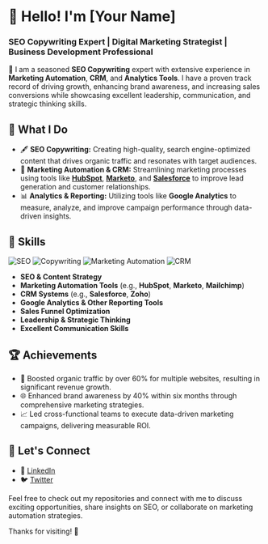# 👋 Hello! I'm [Your Name]

### SEO Copywriting Expert | Digital Marketing Strategist | Business Development Professional

🌟 I am a seasoned **SEO Copywriting** expert with extensive experience in **Marketing Automation**, **CRM**, and **Analytics Tools**. I have a proven track record of driving growth, enhancing brand awareness, and increasing sales conversions while showcasing excellent leadership, communication, and strategic thinking skills.

## 🔧 What I Do

- 🖋️ **SEO Copywriting:** Creating high-quality, search engine-optimized content that drives organic traffic and resonates with target audiences.
- 🤖 **Marketing Automation & CRM:** Streamlining marketing processes using tools like **[HubSpot](https://www.hubspot.com)**, **[Marketo](https://www.marketo.com)**, and **[Salesforce](https://www.salesforce.com)** to improve lead generation and customer relationships.
- 📊 **Analytics & Reporting:** Utilizing tools like **Google Analytics** to measure, analyze, and improve campaign performance through data-driven insights.

## 💼 Skills

![SEO](https://img.shields.io/badge/SEO-Expert-brightgreen) ![Copywriting](https://img.shields.io/badge/Copywriting-Specialist-blue) ![Marketing Automation](https://img.shields.io/badge/Marketing%20Automation-Expert-orange) ![CRM](https://img.shields.io/badge/CRM-Professional-lightgrey)

- **SEO & Content Strategy**
- **Marketing Automation Tools** (e.g., **HubSpot**, **Marketo**, **Mailchimp**)
- **CRM Systems** (e.g., **Salesforce**, **Zoho**)
- **Google Analytics & Other Reporting Tools**
- **Sales Funnel Optimization**
- **Leadership & Strategic Thinking**
- **Excellent Communication Skills**

## 🏆 Achievements

- 🚀 Boosted organic traffic by over 60% for multiple websites, resulting in significant revenue growth.
- 🌐 Enhanced brand awareness by 40% within six months through comprehensive marketing strategies.
- 📈 Led cross-functional teams to execute data-driven marketing campaigns, delivering measurable ROI.

## 🤝 Let's Connect

- 💼 [LinkedIn](https://www.linkedin.com) 
- 🐦 [Twitter](https://www.twitter.com)

Feel free to check out my repositories and connect with me to discuss exciting opportunities, share insights on SEO, or collaborate on marketing automation strategies.

Thanks for visiting! 🚀
